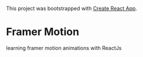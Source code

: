 This project was bootstrapped with [Create React App](https://github.com/facebook/create-react-app).

# Framer Motion

learning framer motion animations with ReactJs
